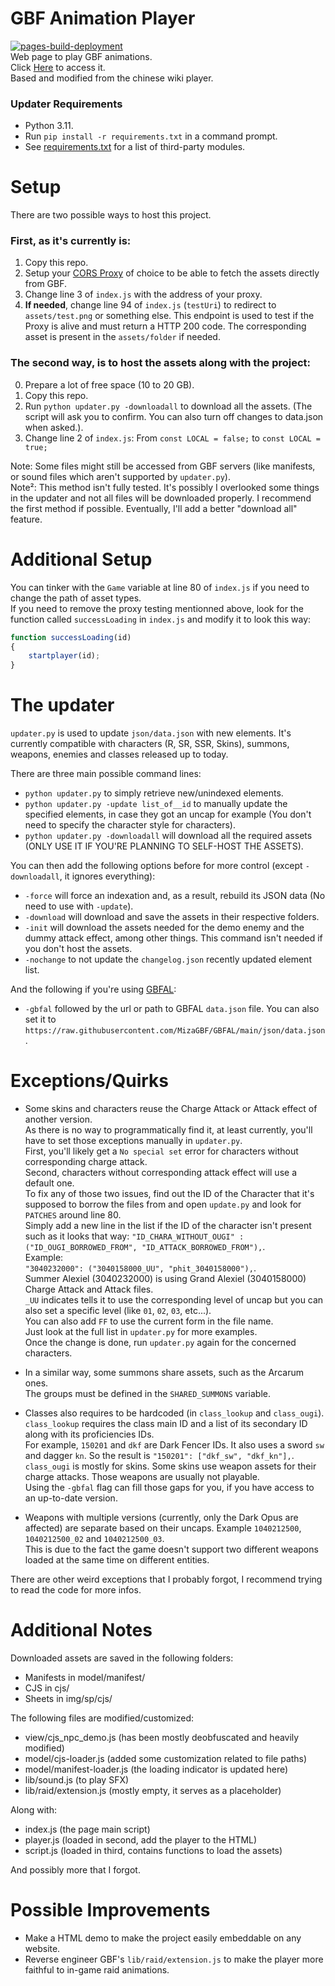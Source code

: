 # GBF Animation Player  
[![pages-build-deployment](https://github.com/MizaGBF/GBFAP/actions/workflows/pages/pages-build-deployment/badge.svg)](https://github.com/MizaGBF/GBFAP/actions/workflows/pages/pages-build-deployment)  
Web page to play GBF animations.  
Click [Here](https://mizagbf.github.io/GBFAP) to access it.  
Based and modified from the chinese wiki player.  
  
### Updater Requirements  
* Python 3.11.
* Run `pip install -r requirements.txt` in a command prompt.
* See [requirements.txt](https://github.com/MizaGBF/GBFAP/blob/master/requirements.txt) for a list of third-party modules.  
  
# Setup  
There are two possible ways to host this project.  
  
### First, as it's currently is:
1. Copy this repo.  
2. Setup your [CORS Proxy](https://github.com/Rob--W/cors-anywhere) of choice to be able to fetch the assets directly from GBF.  
3. Change line 3 of `index.js` with the address of your proxy.  
4. **If needed**, change line 94 of `index.js` (`testUri`) to redirect to `assets/test.png` or something else. This endpoint is used to test if the Proxy is alive and must return a HTTP 200 code. The corresponding asset is present in the `assets/folder` if needed.  
  
### The second way, is to host the assets along with the project:
0. Prepare a lot of free space (10 to 20 GB).  
1. Copy this repo.  
2. Run `python updater.py -downloadall` to download all the assets. (The script will ask you to confirm. You can also turn off changes to data.json when asked.).  
3. Change line 2 of `index.js`: From `const LOCAL = false;` to `const LOCAL = true;`  
  
Note: Some files might still be accessed from GBF servers (like manifests, or sound files which aren't supported by `updater.py`).  
Note²: This method isn't fully tested. It's possibly I overlooked some things in the updater and not all files will be downloaded properly. I recommend the first method if possible. Eventually, I'll add a better "download all" feature.  
  
# Additional Setup  
You can tinker with the `Game` variable at line 80 of `index.js` if you need to change the path of asset types.  
If you need to remove the proxy testing mentionned above, look for the function called `successLoading` in  `index.js` and modify it to look this way:
```javascript
function successLoading(id)
{
    startplayer(id);
}
```  
  
# The updater  
`updater.py` is used to update `json/data.json` with new elements.
It's currently compatible with characters (R, SR, SSR, Skins), summons, weapons, enemies and classes released up to today.  
  
There are three main possible command lines:
* `python updater.py` to simply retrieve new/unindexed elements.  
* `python updater.py -update list_of__id` to manually update the specified elements, in case they got an uncap for example (You don't need to specify the character style for characters).  
* `python updater.py -downloadall` will download all the required assets (ONLY USE IT IF YOU'RE PLANNING TO SELF-HOST THE ASSETS).  
  
You can then add the following options before for more control (except `-downloadall`, it ignores everything):
* `-force` will force an indexation and, as a result, rebuild its JSON data (No need to use with `-update`).  
* `-download` will download and save the assets in their respective folders.  
* `-init` will download the assets needed for the demo enemy and the dummy attack effect, among other things. This command isn't needed if you don't host the assets.  
* `-nochange` to not update the `changelog.json` recently updated element list.  
  
And the following if you're using [GBFAL](https://github.com/MizaGBF/GBFAL):
* `-gbfal` followed by the url or path to GBFAL `data.json` file. You can also set it to `https://raw.githubusercontent.com/MizaGBF/GBFAL/main/json/data.json`.  

  
# Exceptions/Quirks  
* Some skins and characters reuse the Charge Attack or Attack effect of another version.  
As there is no way to programmatically find it, at least currently, you'll have to set those exceptions manually in `updater.py`.  
First, you'll likely get a `No special set` error for characters without corresponding charge attack.  
Second, characters without corresponding attack effect will use a default one.  
To fix any of those two issues, find out the ID of the Character that it's supposed to borrow the files from and open `update.py` and look for `PATCHES` around line 80.  
Simply add a new line in the list if the ID of the character isn't present such as it looks that way:
`"ID_CHARA_WITHOUT_OUGI" : ("ID_OUGI_BORROWED_FROM", "ID_ATTACK_BORROWED_FROM"),`.  
Example:  
`"3040232000": ("3040158000_UU", "phit_3040158000"),`.  
Summer Alexiel (3040232000) is using Grand Alexiel (3040158000) Charge Attack and Attack files.  
`_UU` indicates tells it to use the corresponding level of uncap but you can also set a specific level (like `01`, `02`, `03`, etc...).  
You can also add `FF` to use the current form in the file name.  
Just look at the full list in `updater.py` for more examples.  
Once the change is done, run `updater.py` again for the concerned characters.  
  
* In a similar way, some summons share assets, such as the Arcarum ones.  
The groups must be defined in the `SHARED_SUMMONS` variable.  
  
* Classes also requires to be hardcoded (in `class_lookup` and `class_ougi`).  
`class_lookup` requires the class main ID and a list of its secondary ID along with its proficiencies IDs.  
For example, `150201` and `dkf` are Dark Fencer IDs. It also uses a sword `sw` and dagger `kn`. So the result is `"150201": ["dkf_sw", "dkf_kn"],`.  
`class_ougi` is mostly for skins. Some skins use weapon assets for their charge attacks. Those weapons are usually not playable.  
Using the `-gbfal` flag can fill those gaps for you, if you have access to an up-to-date version.  
  
* Weapons with multiple versions (currently, only the Dark Opus are affected) are separate based on their uncaps. Example `1040212500`, `1040212500_02` and `1040212500_03`.  
This is due to the fact the game doesn't support two different weapons loaded at the same time on different entities.  
  
There are other weird exceptions that I probably forgot, I recommend trying to read the code for more infos.  
  
# Additional Notes  
Downloaded assets are saved in the following folders:  
* Manifests in model/manifest/
* CJS in cjs/
* Sheets in img/sp/cjs/
  
The following files are modified/customized:  
* view/cjs_npc_demo.js (has been mostly deobfuscated and heavily modified)  
* model/cjs-loader.js (added some customization related to file paths)  
* model/manifest-loader.js (the loading indicator is updated here)  
* lib/sound.js (to play SFX)  
* lib/raid/extension.js (mostly empty, it serves as a placeholder)  
  
Along with:  
* index.js (the page main script)  
* player.js (loaded in second, add the player to the HTML)  
* script.js (loaded in third, contains functions to load the assets)  
  
And possibly more that I forgot.  
  
# Possible Improvements  
* Make a HTML demo to make the project easily embeddable on any website.  
* Reverse engineer GBF's `lib/raid/extension.js` to make the player more faithful to in-game raid animations.  
  
